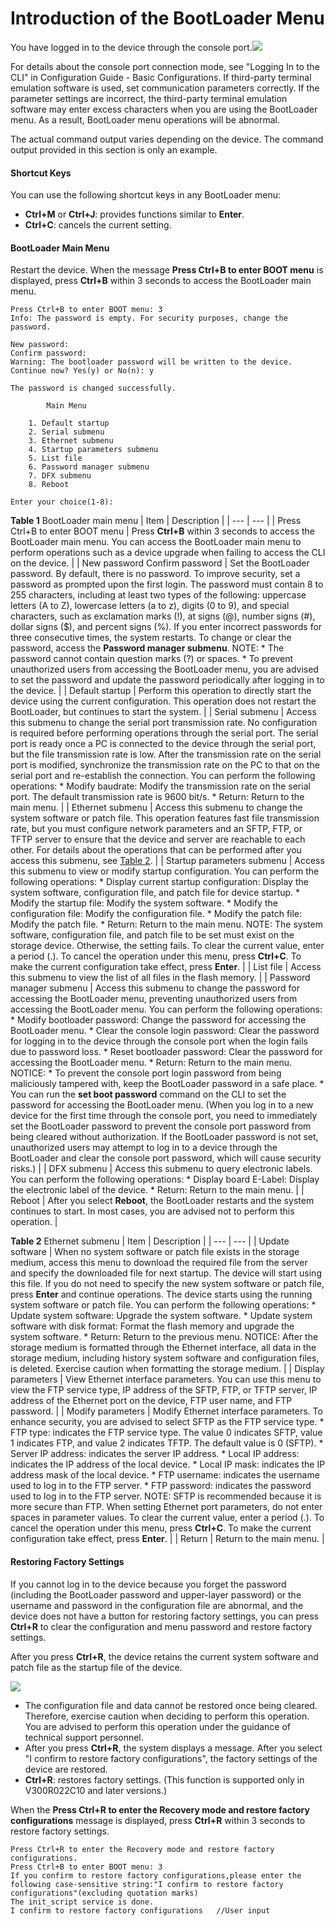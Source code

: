 Introduction of the BootLoader Menu
===================================

You have logged in to the device through the console port.![](public_sys-resources/note_3.0-en-us.png) 

For details about the console port connection mode, see "Logging In to the CLI" in Configuration Guide - Basic Configurations. If third-party terminal emulation software is used, set communication parameters correctly. If the parameter settings are incorrect, the third-party terminal emulation software may enter excess characters when you are using the BootLoader menu. As a result, BootLoader menu operations will be abnormal.

The actual command output varies depending on the device. The command output provided in this section is only an example.



#### Shortcut Keys

You can use the following shortcut keys in any BootLoader menu:

* **Ctrl+M** or **Ctrl+J**: provides functions similar to **Enter**.
* **Ctrl+C**: cancels the current setting.

#### BootLoader Main Menu

Restart the device. When the message **Press Ctrl+B to enter BOOT menu** is displayed, press **Ctrl+B** within 3 seconds to access the BootLoader main menu.
```
Press Ctrl+B to enter BOOT menu: 3                                              
Info: The password is empty. For security purposes, change the password.        

New password:                           
Confirm password:                                                               
Warning: The bootloader password will be written to the device.                                                                     
Continue now? Yes(y) or No(n): y

The password is changed successfully.                                           

        Main Menu                                                               

    1. Default startup                                                          
    2. Serial submenu      
    3. Ethernet submenu                                                         
    4. Startup parameters submenu                                               
    5. List file                                                               
    6. Password manager submenu                                                 
    7. DFX submenu                                                              
    8. Reboot      

Enter your choice(1-8):
```

**Table 1** BootLoader main menu
| Item | Description |
| --- | --- |
| Press Ctrl+B to enter BOOT menu | Press **Ctrl+B** within 3 seconds to access the BootLoader main menu.  You can access the BootLoader main menu to perform operations such as a device upgrade when failing to access the CLI on the device. |
| New password  Confirm password | Set the BootLoader password. By default, there is no password. To improve security, set a password as prompted upon the first login. The password must contain 8 to 255 characters, including at least two types of the following: uppercase letters (A to Z), lowercase letters (a to z), digits (0 to 9), and special characters, such as exclamation marks (!), at signs (@), number signs (#), dollar signs ($), and percent signs (%).  If you enter incorrect passwords for three consecutive times, the system restarts.  To change or clear the password, access the **Password manager submenu**.  NOTE:   * The password cannot contain question marks (?) or spaces. * To prevent unauthorized users from accessing the BootLoader menu, you are advised to set the password and update the password periodically after logging in to the device. |
| Default startup | Perform this operation to directly start the device using the current configuration.  This operation does not restart the BootLoader, but continues to start the system. |
| Serial submenu | Access this submenu to change the serial port transmission rate.  No configuration is required before performing operations through the serial port. The serial port is ready once a PC is connected to the device through the serial port, but the file transmission rate is low.  After the transmission rate on the serial port is modified, synchronize the transmission rate on the PC to that on the serial port and re-establish the connection.  You can perform the following operations:   * Modify baudrate: Modify the transmission rate on the serial port. The default transmission rate is 9600 bit/s. * Return: Return to the main menu. |
| Ethernet submenu | Access this submenu to change the system software or patch file.  This operation features fast file transmission rate, but you must configure network parameters and an SFTP, FTP, or TFTP server to ensure that the device and server are reachable to each other.  For details about the operations that can be performed after you access this submenu, see [Table 2](#EN-US_CONCEPT_0000001512844942__table1668601474175322). |
| Startup parameters submenu | Access this submenu to view or modify startup configuration.  You can perform the following operations:   * Display current startup configuration: Display the system software, configuration file, and patch file for device startup. * Modify the startup file: Modify the system software. * Modify the configuration file: Modify the configuration file. * Modify the patch file: Modify the patch file. * Return: Return to the main menu.   NOTE:  The system software, configuration file, and patch file to be set must exist on the storage device. Otherwise, the setting fails.  To clear the current value, enter a period (.). To cancel the operation under this menu, press **Ctrl+C**. To make the current configuration take effect, press **Enter**. |
| List file | Access this submenu to view the list of all files in the flash memory. |
| Password manager submenu | Access this submenu to change the password for accessing the BootLoader menu, preventing unauthorized users from accessing the BootLoader menu.  You can perform the following operations:   * Modify bootloader password: Change the password for accessing the BootLoader menu. * Clear the console login password: Clear the password for logging in to the device through the console port when the login fails due to password loss. * Reset bootloader password: Clear the password for accessing the BootLoader menu. * Return: Return to the main menu.   NOTICE:   * To prevent the console port login password from being maliciously tampered with, keep the BootLoader password in a safe place. * You can run the **set boot password** command on the CLI to set the password for accessing the BootLoader menu. (When you log in to a new device for the first time through the console port, you need to immediately set the BootLoader password to prevent the console port password from being cleared without authorization. If the BootLoader password is not set, unauthorized users may attempt to log in to a device through the BootLoader and clear the console port password, which will cause security risks.) |
| DFX submenu | Access this submenu to query electronic labels.  You can perform the following operations:   * Display board E-Label: Display the electronic label of the device. * Return: Return to the main menu. |
| Reboot | After you select **Reboot**, the BootLoader restarts and the system continues to start. In most cases, you are advised not to perform this operation. |


**Table 2** Ethernet submenu
| Item | Description |
| --- | --- |
| Update software | When no system software or patch file exists in the storage medium, access this menu to download the required file from the server and specify the downloaded file for next startup. The device will start using this file.  If you do not need to specify the new system software or patch file, press **Enter** and continue operations. The device starts using the running system software or patch file.  You can perform the following operations:   * Update system software: Upgrade the system software. * Update system software with disk format: Format the flash memory and upgrade the system software. * Return: Return to the previous menu.   NOTICE:  After the storage medium is formatted through the Ethernet interface, all data in the storage medium, including history system software and configuration files, is deleted. Exercise caution when formatting the storage medium. |
| Display parameters | View Ethernet interface parameters.  You can use this menu to view the FTP service type, IP address of the SFTP, FTP, or TFTP server, IP address of the Ethernet port on the device, FTP user name, and FTP password. |
| Modify parameters | Modify Ethernet interface parameters. To enhance security, you are advised to select SFTP as the FTP service type.   * FTP type: indicates the FTP service type. The value 0 indicates SFTP, value 1 indicates FTP, and value 2 indicates TFTP. The default value is 0 (SFTP). * Server IP address: indicates the server IP address. * Local IP address: indicates the IP address of the local device. * Local IP mask: indicates the IP address mask of the local device. * FTP username: indicates the username used to log in to the FTP server. * FTP password: indicates the password used to log in to the FTP server.   NOTE:  SFTP is recommended because it is more secure than FTP.  When setting Ethernet port parameters, do not enter spaces in parameter values.  To clear the current value, enter a period (.). To cancel the operation under this menu, press **Ctrl+C**. To make the current configuration take effect, press **Enter**. |
| Return | Return to the main menu. |



#### Restoring Factory Settings

If you cannot log in to the device because you forget the password (including the BootLoader password and upper-layer password) or the username and password in the configuration file are abnormal, and the device does not have a button for restoring factory settings, you can press **Ctrl+R** to clear the configuration and menu password and restore factory settings.

After you press **Ctrl+R**, the device retains the current system software and patch file as the startup file of the device.

![](public_sys-resources/note_3.0-en-us.png) 

* The configuration file and data cannot be restored once being cleared. Therefore, exercise caution when deciding to perform this operation. You are advised to perform this operation under the guidance of technical support personnel.
* After you press **Ctrl+R**, the system displays a message. After you select "I confirm to restore factory configurations", the factory settings of the device are restored.
* **Ctrl+R**: restores factory settings. (This function is supported only in V300R022C10 and later versions.)

When the **Press Ctrl+R to enter the Recovery mode and restore factory configurations** message is displayed, press **Ctrl+R** within 3 seconds to restore factory settings.

```
Press Ctrl+R to enter the Recovery mode and restore factory configurations. 
Press Ctrl+B to enter BOOT menu: 3
If you confirm to restore factory configurations,please enter the following case-sensitive string:"I confirm to restore factory configurations"(excluding quotation marks)
The init_script service is done.
I confirm to restore factory configurations   //User input
```